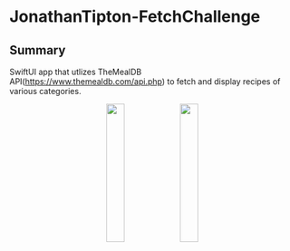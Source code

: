 #  JonathanTipton-FetchChallenge
## Summary
SwiftUI app that utlizes TheMealDB API(https://www.themealdb.com/api.php) to fetch and display recipes of various categories.


<p align="center">
  <img src="https://github.com/jonytipton/JonathanTipton-FetchChallenge/assets/42556403/cc1a8d2d-2c6b-4fe8-9525-b44407caa9c6" width="25%">
    <img src="https://github.com/jonytipton/JonathanTipton-FetchChallenge/assets/42556403/bef8b936-ae9a-459e-93b8-be5d881b3992" width="25%">

</p>

